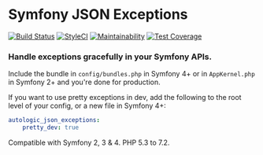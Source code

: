 # Symfony JSON Exceptions

[![Build Status](https://travis-ci.org/autologic-web/symfony-json-exceptions.svg?branch=master)](https://travis-ci.org/autologic-web/symfony-json-exceptions) [![StyleCI](https://styleci.io/repos/136459077/shield?branch=master)](https://styleci.io/repos/136459077) [![Maintainability](https://api.codeclimate.com/v1/badges/f84a52fb33300dfa6a3b/maintainability)](https://codeclimate.com/github/autologic-web/symfony-json-exceptions/maintainability) [![Test Coverage](https://api.codeclimate.com/v1/badges/f84a52fb33300dfa6a3b/test_coverage)](https://codeclimate.com/github/autologic-web/symfony-json-exceptions/test_coverage)

### Handle exceptions gracefully in your Symfony APIs.

Include the bundle in `config/bundles.php` in Symfony 4+ or in `AppKernel.php` in Symfony 2+ and you're done for production.

If you want to use pretty exceptions in dev, add the following to the root level of your config, or a new file in Symfony 4+:

```yaml
autologic_json_exceptions:
    pretty_dev: true
```

Compatible with Symfony 2, 3 & 4. PHP 5.3 to 7.2.
